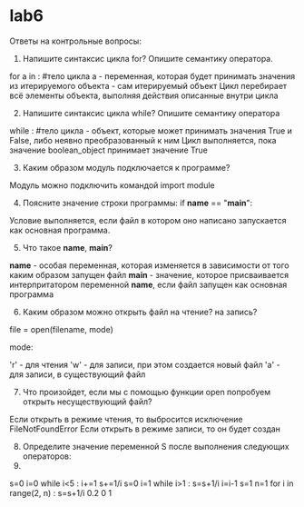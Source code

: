# lab6
Ответы на контрольные вопросы:
1. Напишите синтаксис цикла for? Опишите семантику оператора.

for a in <object>:
	#тело цикла
a - переменная, которая будет принимать значения из итерируемого объекта
<object> - сам итерируемый объект
Цикл перебирает всё элементы объекта, выполняя действия описанные внутри цикла

2. Напишите синтаксис цикла while? Опишите семантику оператора

while <object>:
	#тело цикла
<object> - объект, которые может принимать значения True и False, либо неявно преобразованный к ним
Цикл выполняется, пока значение boolean_object принимает значение True

3. Каким образом модуль подключается к программе?

Модуль можно подключить командой import module

4. Поясните значение строки программы: if __name__ == "__main__":

Условие выполняется, если файл в котором оно написано запускается как основная программа.

5. Что такое __name__, __main__?

__name__ - особая переменная, которая изменяется в зависимости от того каким образом запущен файл
__main__ - значение, которое присваивается интерпритатором переменной __name__, если файл запущен как основная программа

6. Каким образом можно открыть файл на чтение? на запись?

file = open(filename, mode)

mode:

'r' - для чтения
'w' - для записи, при этом создается новый файл
'a' - для записи, в существующий файл

7. Что произойдет, если мы с помощью функции open попробуем открыть несуществующий файл?

Если открыть в режиме чтения, то выбросится исключение FileNotFoundError
Если открыть в режиме записи, то он будет создан

8. Определите значение переменной S после выполнения следующих операторов:
1.

s=0
i=0
while i<5 :
	i+=1
s+=1/i
s=0
i=1
while i>1 :
	s=s+1/i
i=i-1
s=1
n=1
for i in range(2, n) :
	s=s+1/i
0.2
0
1
